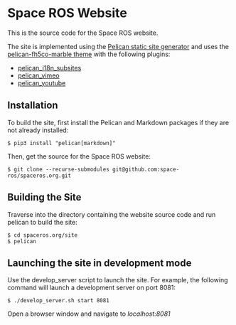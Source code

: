 # Space ROS Website

This is the source code for the Space ROS website.

The site is implemented using the [Pelican static site generator](https://getpelican.com/) and uses the [pelican-fh5co-marble theme](https://github.com/claudio-walser/pelican-fh5co-marble) with the following plugins:

* [pelican_i18n_subsites](git@github.com:StevenMaude/pelican-i18n_subsites.git)
* [pelican_vimeo](git@github.com:kura/pelican_vimeo.git)
* [pelican_youtube]( git@github.com:kura/pelican_youtube.git)

## Installation

To build the site, first install the Pelican and Markdown packages if they are not already installed:


```
$ pip3 install "pelican[markdown]"

```

Then, get the source for the Space ROS website:

```
$ git clone --recurse-submodules git@github.com:space-ros/spaceros.org.git
```

## Building the Site

Traverse into the directory containing the website source code and run pelican to build the site:

```
$ cd spaceros.org/site
$ pelican
```

## Launching the site in development mode

Use the develop_server script to launch the site. For example, the following command will launch a development server on port 8081:

```
$ ./develop_server.sh start 8081
```

Open a browser window and navigate to *localhost:8081*
